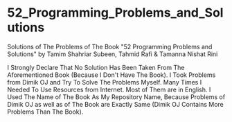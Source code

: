 # 52_Programming_Problems_and_Solutions
Solutions of The Problems of The Book "52 Programming Problems and Solutions" by Tamim Shahriar Subeen, Tahmid Rafi &amp; Tamanna Nishat Rini

I Strongly Declare That No Solution Has Been Taken From The Aforementioned Book (Because I Don't Have The Book). I Took Problems from Dimik OJ and Try To Solve The Problems Myself. Many Times I Needed To Use Resources from Internet. Most of Them are in English. I Used The Name of The Book As My Repository Name, Because Problems of Dimik OJ as well as of The Book are Exactly Same (Dimik OJ Contains More Problems Than The Book).
